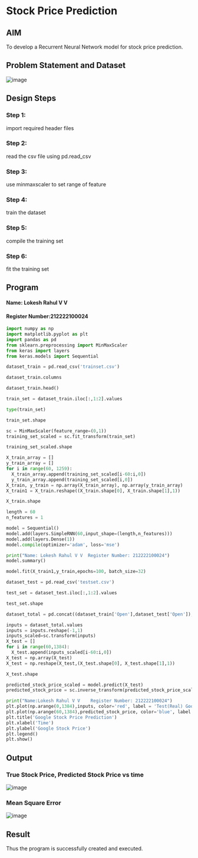 # Stock Price Prediction

## AIM

To develop a Recurrent Neural Network model for stock price prediction.

## Problem Statement and Dataset
![image](https://github.com/lokeshrahulv/rnn-stock-price-prediction/assets/118423842/b24e6954-059f-47ee-b9b8-47da21ac141b)

## Design Steps

### Step 1:
import required header files

### Step 2:
read the csv file using pd.read_csv

### Step 3:
use minmaxscaler to set range of feature

### Step 4:
train the dataset

### Step 5:
compile the training set

### Step 6:
fit the training set

## Program
#### Name: Lokesh Rahul V V
#### Register Number:212222100024
```python
import numpy as np
import matplotlib.pyplot as plt
import pandas as pd
from sklearn.preprocessing import MinMaxScaler
from keras import layers
from keras.models import Sequential

dataset_train = pd.read_csv('trainset.csv')

dataset_train.columns

dataset_train.head()

train_set = dataset_train.iloc[:,1:2].values

type(train_set)

train_set.shape

sc = MinMaxScaler(feature_range=(0,1))
training_set_scaled = sc.fit_transform(train_set)

training_set_scaled.shape

X_train_array = []
y_train_array = []
for i in range(60, 1259):
  X_train_array.append(training_set_scaled[i-60:i,0])
  y_train_array.append(training_set_scaled[i,0])
X_train, y_train = np.array(X_train_array), np.array(y_train_array)
X_train1 = X_train.reshape((X_train.shape[0], X_train.shape[1],1))

X_train.shape

length = 60
n_features = 1

model = Sequential()
model.add(layers.SimpleRNN(60,input_shape=(length,n_features)))
model.add(layers.Dense(1))
model.compile(optimizer='adam', loss='mse')

print("Name: Lokesh Rahul V V  Register Number: 212222100024")
model.summary()

model.fit(X_train1,y_train,epochs=100, batch_size=32)

dataset_test = pd.read_csv('testset.csv')

test_set = dataset_test.iloc[:,1:2].values

test_set.shape

dataset_total = pd.concat((dataset_train['Open'],dataset_test['Open']),axis=0)

inputs = dataset_total.values
inputs = inputs.reshape(-1,1)
inputs_scaled=sc.transform(inputs)
X_test = []
for i in range(60,1384):
  X_test.append(inputs_scaled[i-60:i,0])
X_test = np.array(X_test)
X_test = np.reshape(X_test,(X_test.shape[0], X_test.shape[1],1))

X_test.shape

predicted_stock_price_scaled = model.predict(X_test)
predicted_stock_price = sc.inverse_transform(predicted_stock_price_scaled)

print("Name:Lokesh Rahul V V    Register Number: 212222100024")
plt.plot(np.arange(0,1384),inputs, color='red', label = 'Test(Real) Google stock price')
plt.plot(np.arange(60,1384),predicted_stock_price, color='blue', label = 'Predicted Google stock price')
plt.title('Google Stock Price Prediction')
plt.xlabel('Time')
plt.ylabel('Google Stock Price')
plt.legend()
plt.show()
```
## Output

### True Stock Price, Predicted Stock Price vs time
![image](https://github.com/lokeshrahulv/rnn-stock-price-prediction/assets/118423842/580c9567-4713-45a9-9164-25d8394a1a58)

### Mean Square Error
![image](https://github.com/lokeshrahulv/rnn-stock-price-prediction/assets/118423842/4d33ed23-d3d3-4cfc-8bc3-610588798526)

## Result
Thus the program is successfully created and executed.
